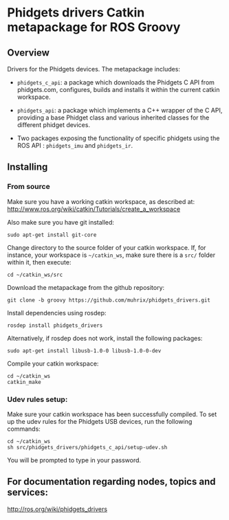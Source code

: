 Phidgets drivers Catkin metapackage for ROS Groovy
=============================================

Overview
---------------------------------------------

Drivers for the Phidgets devices. The metapackage includes:

 * `phidgets_c_api`: a package which downloads the Phidgets C API from phidgets.com,
   configures, builds and installs it within the current catkin workspace.

 * `phidgets_api`: a package which implements a C++ wrapper of the C API, providing
   a base Phidget class and various inherited classes for the different phidget devices.

 * Two packages exposing the functionality of specific phidgets using
   the ROS API : `phidgets_imu` and `phidgets_ir`.


Installing
---------------------------------------------

### From source ###

Make sure you have a working catkin workspace, as described at:
http://www.ros.org/wiki/catkin/Tutorials/create_a_workspace

Also make sure you have git installed:

    sudo apt-get install git-core

Change directory to the source folder of your catkin workspace.
If, for instance, your workspace is `~/catkin_ws`, make sure there is
a `src/` folder within it, then execute:

    cd ~/catkin_ws/src

Download the metapackage from the github repository:

    git clone -b groovy https://github.com/muhrix/phidgets_drivers.git

Install dependencies using rosdep:

    rosdep install phidgets_drivers

Alternatively, if rosdep does not work, install the following packages:

    sudo apt-get install libusb-1.0-0 libusb-1.0-0-dev

Compile your catkin workspace:

    cd ~/catkin_ws
    catkin_make

### Udev rules setup: ###

Make sure your catkin workspace has been successfully compiled.
To set up the udev rules for the Phidgets USB devices, run the following commands:

    cd ~/catkin_ws
    sh src/phidgets_drivers/phidgets_c_api/setup-udev.sh

You will be prompted to type in your password.


For documentation regarding nodes, topics and services:
---------------------------------------------

http://ros.org/wiki/phidgets_drivers
